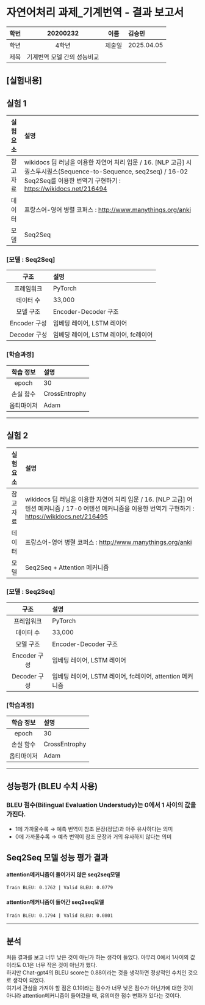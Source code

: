 # 자연어처리 과제_기계번역 - 결과 보고서

|학번|20200232|이름|김승민|
|:---:|:---:|:---:|:---|
|학년|4학년|제출일|2025.04.05|
|제목|기계번역 모델 간의 성능비교|||

## [실험내용]
## 실험 1
|실험요소|설명|
|:---:|:---|
|참고자료|wikidocs 딥 러닝을 이용한 자연어 처리 입문 / 16. [NLP 고급] 시퀀스투시퀀스(Sequence-to-Sequence, seq2seq) / 16-02 Seq2Seq를 이용한 번역기 구현하기 : https://wikidocs.net/216494|
|데이터|프랑스어-영어 병렬 코퍼스 : http://www.manythings.org/anki|
|모델|Seq2Seq|
### [모델 : Seq2Seq]
|구조|설명|
|:---:|:---|
|프레임워크|PyTorch|
|데이터 수|33,000|
|모델 구조|Encoder-Decoder 구조|
|Encoder 구성|임베딩 레이어, LSTM 레이어|
|Decoder 구성|임베딩 레이어, LSTM 레이어, fc레이어|
### [학습과정]
|학습 정보|설명|
|:---:|:---|
|epoch|30|
|손실 함수|CrossEntrophy|
|옵티마이저|Adam|
---
## 실험 2
|실험요소|설명|
|:---:|:---|
|참고자료|wikidocs 딥 러닝을 이용한 자연어 처리 입문 / 16. [NLP 고급] 어텐션 메커니즘 / 17-0 어텐션 메커니즘을 이용한 번역기 구현하기 : https://wikidocs.net/216495|
|데이터|프랑스어-영어 병렬 코퍼스 : http://www.manythings.org/anki|
|모델|Seq2Seq + Attention 메커니즘|
### [모델 : Seq2Seq]
|구조|설명|
|:---:|:---|
|프레임워크|PyTorch|
|데이터 수|33,000|
|모델 구조|Encoder-Decoder 구조|
|Encoder 구성|임베딩 레이어, LSTM 레이어|
|Decoder 구성|임베딩 레이어, LSTM 레이어, fc레이어, attention 메커니즘|
### [학습과정]
|학습 정보|설명|
|:---:|:---|
|epoch|30|
|손실 함수|CrossEntrophy|
|옵티마이저|Adam|
---
## 성능평가 (BLEU 수치 사용)
### BLEU 점수(Bilingual Evaluation Understudy)는 0에서 1 사이의 값을 가진다.
- 1에 가까울수록 → 예측 번역이 참조 문장(정답)과 아주 유사하다는 의미
- 0에 가까울수록 → 예측 번역이 참조 문장과 거의 유사하지 않다는 의미

## Seq2Seq 모델 성능 평가 결과
#### attention메커니즘이 들어가지 않은 seq2seq모델
    Train BLEU: 0.1762 | Valid BLEU: 0.0779
#### attention메커니즘이 들어간 seq2seq모델
    Train BLEU: 0.1794 | Valid BLEU: 0.0801
---
## 분석
처음 결과를 보고 너무 낮은 것이 아닌가 하는 생각이 들었다. 아무리 0에서 1사이의 값이라도 0.1은 너무 작은 것이 아닌가 했다.\
하지만 Chat-gpt4의 BLEU score는 0.88이라는 것을 생각하면 정상적인 수치인 것으로 생각이 되었다.\
여기서 관심을 가져야 할 점은 0.1이라는 점수가 너무 낮은 점수가 아닌가에 대한 것이 아니라 attention메커니즘이 들어갔을 때, 유의미한 점수 변화가 있다는 것이다.
